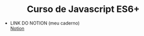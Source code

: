 <h1 align="center">Curso de Javascript ES6+</h1>


 - LINK DO NOTION (meu caderno) <br>
 <a href="https://www.notion.so/Origamid-JavaScript-905f7da2fac64858b60e11b126021a25">Notion</a>
